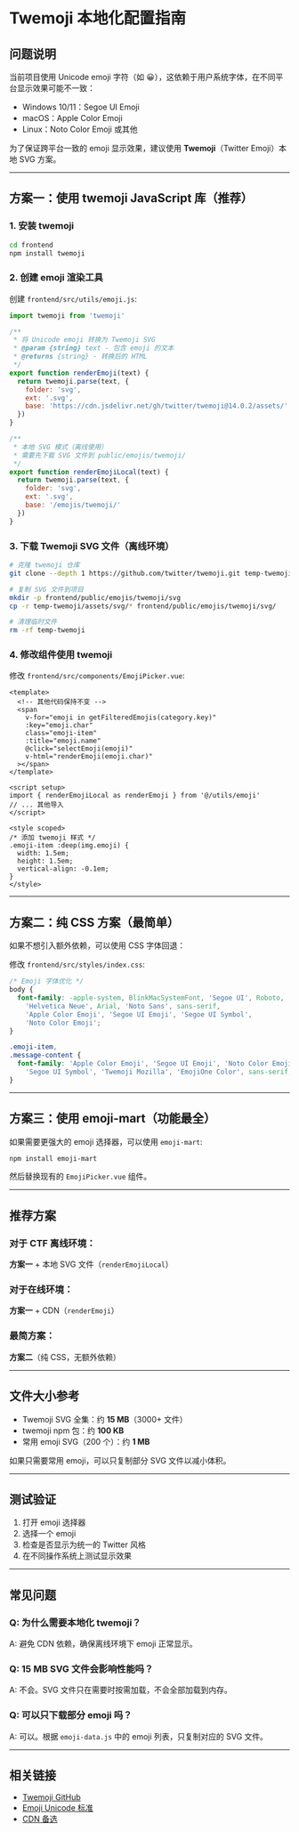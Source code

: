 # Twemoji 本地化配置指南

## 问题说明

当前项目使用 Unicode emoji 字符（如 😀），这依赖于用户系统字体，在不同平台显示效果可能不一致：
- Windows 10/11：Segoe UI Emoji
- macOS：Apple Color Emoji
- Linux：Noto Color Emoji 或其他

为了保证跨平台一致的 emoji 显示效果，建议使用 **Twemoji**（Twitter Emoji）本地 SVG 方案。

---

## 方案一：使用 twemoji JavaScript 库（推荐）

### 1. 安装 twemoji

```bash
cd frontend
npm install twemoji
```

### 2. 创建 emoji 渲染工具

创建 `frontend/src/utils/emoji.js`:

```javascript
import twemoji from 'twemoji'

/**
 * 将 Unicode emoji 转换为 Twemoji SVG
 * @param {string} text - 包含 emoji 的文本
 * @returns {string} - 转换后的 HTML
 */
export function renderEmoji(text) {
  return twemoji.parse(text, {
    folder: 'svg',
    ext: '.svg',
    base: 'https://cdn.jsdelivr.net/gh/twitter/twemoji@14.0.2/assets/'
  })
}

/**
 * 本地 SVG 模式（离线使用）
 * 需要先下载 SVG 文件到 public/emojis/twemoji/
 */
export function renderEmojiLocal(text) {
  return twemoji.parse(text, {
    folder: 'svg',
    ext: '.svg',
    base: '/emojis/twemoji/'
  })
}
```

### 3. 下载 Twemoji SVG 文件（离线环境）

```bash
# 克隆 twemoji 仓库
git clone --depth 1 https://github.com/twitter/twemoji.git temp-twemoji

# 复制 SVG 文件到项目
mkdir -p frontend/public/emojis/twemoji/svg
cp -r temp-twemoji/assets/svg/* frontend/public/emojis/twemoji/svg/

# 清理临时文件
rm -rf temp-twemoji
```

### 4. 修改组件使用 twemoji

修改 `frontend/src/components/EmojiPicker.vue`:

```vue
<template>
  <!-- 其他代码保持不变 -->
  <span
    v-for="emoji in getFilteredEmojis(category.key)"
    :key="emoji.char"
    class="emoji-item"
    :title="emoji.name"
    @click="selectEmoji(emoji)"
    v-html="renderEmoji(emoji.char)"
  ></span>
</template>

<script setup>
import { renderEmojiLocal as renderEmoji } from '@/utils/emoji'
// ... 其他导入
</script>

<style scoped>
/* 添加 twemoji 样式 */
.emoji-item :deep(img.emoji) {
  width: 1.5em;
  height: 1.5em;
  vertical-align: -0.1em;
}
</style>
```

---

## 方案二：纯 CSS 方案（最简单）

如果不想引入额外依赖，可以使用 CSS 字体回退：

修改 `frontend/src/styles/index.css`:

```css
/* Emoji 字体优化 */
body {
  font-family: -apple-system, BlinkMacSystemFont, 'Segoe UI', Roboto, 
    'Helvetica Neue', Arial, 'Noto Sans', sans-serif, 
    'Apple Color Emoji', 'Segoe UI Emoji', 'Segoe UI Symbol', 
    'Noto Color Emoji';
}

.emoji-item,
.message-content {
  font-family: 'Apple Color Emoji', 'Segoe UI Emoji', 'Noto Color Emoji', 
    'Segoe UI Symbol', 'Twemoji Mozilla', 'EmojiOne Color', sans-serif;
}
```

---

## 方案三：使用 emoji-mart（功能最全）

如果需要更强大的 emoji 选择器，可以使用 `emoji-mart`:

```bash
npm install emoji-mart
```

然后替换现有的 `EmojiPicker.vue` 组件。

---

## 推荐方案

### 对于 CTF 离线环境：
**方案一** + 本地 SVG 文件（`renderEmojiLocal`）

### 对于在线环境：
**方案一** + CDN（`renderEmoji`）

### 最简方案：
**方案二**（纯 CSS，无额外依赖）

---

## 文件大小参考

- Twemoji SVG 全集：约 **15 MB**（3000+ 文件）
- twemoji npm 包：约 **100 KB**
- 常用 emoji SVG（200 个）：约 **1 MB**

如果只需要常用 emoji，可以只复制部分 SVG 文件以减小体积。

---

## 测试验证

1. 打开 emoji 选择器
2. 选择一个 emoji
3. 检查是否显示为统一的 Twitter 风格
4. 在不同操作系统上测试显示效果

---

## 常见问题

### Q: 为什么需要本地化 twemoji？
A: 避免 CDN 依赖，确保离线环境下 emoji 正常显示。

### Q: 15 MB SVG 文件会影响性能吗？
A: 不会。SVG 文件只在需要时按需加载，不会全部加载到内存。

### Q: 可以只下载部分 emoji 吗？
A: 可以。根据 `emoji-data.js` 中的 emoji 列表，只复制对应的 SVG 文件。

---

## 相关链接

- [Twemoji GitHub](https://github.com/twitter/twemoji)
- [Emoji Unicode 标准](https://unicode.org/emoji/charts/full-emoji-list.html)
- [CDN 备选](https://cdn.jsdelivr.net/gh/twitter/twemoji@14.0.2/assets/)


